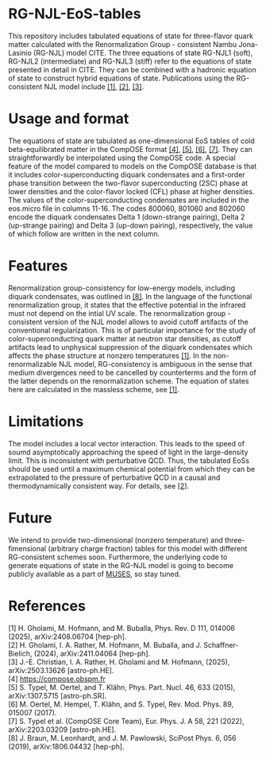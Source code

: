 # RG-NJL-EoS-tables
This repository includes tabulated equations of state for three-flavor quark matter calculated with the Renormalization Group - consistent Nambu Jona-Lasinio (RG-NJL) model CITE. The three equations of state RG-NJL1 (soft), RG-NJL2 (intermediate) and RG-NJL3 (stiff) refer to the equations of state presented in detail in CITE. They can be combined with a hadronic equation of state to construct hybrid equations of state. Publications using the RG-consistent NJL model include [[1]](https://journals.aps.org/prd/abstract/10.1103/PhysRevD.111.014006), [[2]](https://arxiv.org/abs/2411.04064), [[3]](https://arxiv.org/abs/2503.13626).

# Usage and format
The equations of state are tabulated as one-dimensional EoS tables of cold beta-equilibrated matter in the CompOSE format [[4]](https://compose.obspm.fr), [[5]](https://link.springer.com/article/10.1134/S1063779615040061), [[6]](https://journals.aps.org/rmp/abstract/10.1103/RevModPhys.89.015007), [[7]](https://arxiv.org/pdf/2203.03209). They can straightforwardly be interpolated using the CompOSE code. A special feature of the model compared to models on the CompOSE database is that it includes color-superconducting diquark condensates and a first-order phase transition between the two-flavor superconducting (2SC) phase at lower densities and the color-flavor locked (CFL) phase at higher densities. The values of the color-superconducting condensates are included in the eos.micro file in columns 11-16. The codes 800060, 801060 and 802060 encode the diquark condensates Delta 1 (down-strange pairing), Delta 2 (up-strange pairing) and Delta 3 (up-down pairing), respectively, the value of which follow are written in the next column.

# Features
Renormalization group-consistency for low-energy models, including diquark condensates, was outlined in [[8]](https://scipost.org/10.21468/SciPostPhys.6.5.056). In the language of the functional renormalization group, it states that the effective potential in the infrared must not depend on the intial UV scale.
The renormalization group - consistent version of the NJL model allows to avoid cutoff artifacts of the conventional regularization. This is of particular importance for the study of color-superconducting quark matter at neutron star densities, as cutoff artifacts lead to unphysical suppression of the diquark condensates which affects the phase structure at nonzero temperatures [[1]](https://journals.aps.org/prd/abstract/10.1103/PhysRevD.111.014006).
In the non-renormalizable NJL model, RG-consistency is ambiguous in the sense that medium divergences need to be cancelled by counterterms and the form of the latter depends on the renormalization scheme. The equation of states here are calculated in the massless scheme, see [[1]](https://journals.aps.org/prd/abstract/10.1103/PhysRevD.111.014006).

# Limitations

The model includes a local vector interaction. This leads to the speed of soumd asymptotically approaching the speed of light in the large-density limit. This is inconsistent with perturbative QCD. Thus, the tabulated EoSs should be used until a maximum chemical potential from which they can be extrapolated to the pressure of perturbative QCD in a causal and thermodynamically consistent way. For details, see [[2]](https://arxiv.org/abs/2411.04064).

# Future
We intend to provide two-dimensional (nonzero temperature) and three-fimensional (arbitrary charge fraction) tables for this model with different RG-consistent schemes soon. Furthermore, the underlying code to generate equations of state in the RG-NJL model is going to become publicly available as a part of [MUSES](https://gitlab.com/nsf-muses), so stay tuned.

# References

[1] H. Gholami, M. Hofmann, and M. Buballa, Phys. Rev. D 111, 014006 (2025), arXiv:2408.06704 [hep-ph].  
[2] H. Gholami, I. A. Rather, M. Hofmann, M. Buballa, and J. Schaffner-Bielich, (2024), arXiv:2411.04064 [hep-ph].    
[3] J.-E. Christian, I. A. Rather, H. Gholami and M. Hofmann, (2025), arXiv:2503.13626 [astro-ph.HE].  
[4] https://compose.obspm.fr  
[5] S. Typel, M. Oertel, and T. Klähn, Phys. Part. Nucl. 46, 633 (2015), arXiv:1307.5715 [astro-ph.SR].  
[6] M. Oertel, M. Hempel, T. Klähn, and S. Typel, Rev. Mod. Phys. 89, 015007 (2017).  
[7] S. Typel et al. (CompOSE Core Team), Eur. Phys. J. A 58, 221 (2022), arXiv:2203.03209 [astro-ph.HE].  
[8] J. Braun, M. Leonhardt, and J. M. Pawlowski, SciPost Phys. 6, 056 (2019), arXiv:1806.04432 [hep-ph].  
